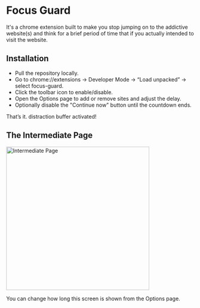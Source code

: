 # Focus Guard

It's a chrome extension built to make you stop jumping on to the addictive website(s) and think for a brief period of time that if you actually intended to visit the website. 

## Installation

* Pull the repository locally.
* Go to chrome://extensions → Developer Mode → “Load unpacked” → select focus-guard.
* Click the toolbar icon to enable/disable.
* Open the Options page to add or remove sites and adjust the delay.
* Optionally disable the "Continue now" button until the countdown ends.

That’s it. distraction buffer activated!

## The Intermediate Page

<img width="383" alt="Intermediate Page" src="https://github.com/user-attachments/assets/2f9e060a-3ed0-4596-8473-e2c34b4a7486" />

You can change how long this screen is shown from the Options page.
